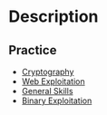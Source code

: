 # Description
## Practice
* [Cryptography](./Cryptography/README.md)
* [Web Exploitation](./Web_Exploitation/README.md)
* [General Skills](./General_Skills/README.md)
* [Binary Exploitation](./Binary_Exploitation/README.md)